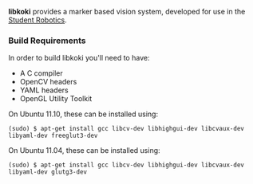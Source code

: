 
**libkoki** provides a marker based vision system,
 developed for use in the [Student Robotics](https://www.studentrobotics.org/).


### Build Requirements

In order to build libkoki you'll need to have:

 * A C compiler
 * OpenCV headers
 * YAML headers
 * OpenGL Utility Toolkit

On Ubuntu 11.10, these can be installed using:
~~~~~~~~~~~~~~~~
(sudo) $ apt-get install gcc libcv-dev libhighgui-dev libcvaux-dev libyaml-dev freeglut3-dev
~~~~~~~~~~~~~~~~

On Ubuntu 11.04, these can be installed using:

~~~~~~~~~~~~~~~~
(sudo) $ apt-get install gcc libcv-dev libhighgui-dev libcvaux-dev libyaml-dev glutg3-dev
~~~~~~~~~~~~~~~~
